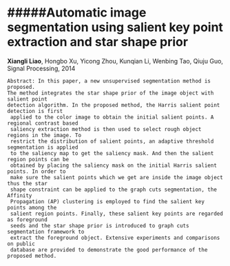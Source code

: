 #####Automatic image segmentation using salient key point extraction and star shape prior
=====

**Xiangli Liao**, Hongbo Xu, Yicong Zhou, Kunqian Li, Wenbing Tao, Qiuju Guo, Signal Processing, 2014

	Abstract: In this paper, a new unsupervised segmentation method is proposed.
	The method integrates the star shape prior of the image object with salient point 
	detection algorithm. In the proposed method, the Harris salient point detection is first 
	 applied to the color image to obtain the initial salient points. A regional contrast based 
	 saliency extraction method is then used to select rough object regions in the image. To 
	 restrict the distribution of salient points, an adaptive threshold segmentation is applied 
	 to the saliency map to get the saliency mask. And then the salient region points can be 
	 obtained by placing the saliency mask on the initial Harris salient points. In order to 
	 make sure the salient points which we get are inside the image object thus the star 
	 shape constraint can be applied to the graph cuts segmentation, the Affinity 
	 Propagation (AP) clustering is employed to find the salient key points among the 
	 salient region points. Finally, these salient key points are regarded as foreground 
	 seeds and the star shape prior is introduced to graph cuts segmentation framework to 
	 extract the foreground object. Extensive experiments and comparisons on public 
	 database are provided to demonstrate the good performance of the proposed method.
